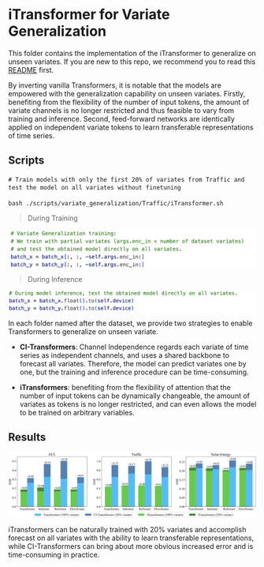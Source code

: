 # iTransformer for Variate Generalization

This folder contains the implementation of the iTransformer to generalize on unseen variates. If you are new to this repo, we recommend you to read this [README](../multivariate_forecast/README.md) first.

By inverting vanilla Transformers, it is notable that the models are empowered with the generalization capability on unseen variates. Firstly, benefiting from the flexibility of the number of input tokens, the amount of variate channels is no longer restricted and thus feasible to vary from training and inference. Second, feed-forward networks are identically applied on independent variate tokens to learn transferable representations of time series.

## Scripts

```
# Train models with only the first 20% of variates from Traffic and test the model on all variates without finetuning

bash ./scripts/variate_generalization/Traffic/iTransformer.sh
```

> During Training
<p align="center">
<img src="../../figures/pt.png" alt="" align=center />
</p>

> During Inference
<p align="center">
<img src="../../figures/pi.png" alt="" align=center />
</p>

In each folder named after the dataset, we provide two strategies to enable Transformers to generalize on unseen variate.

* **CI-Transformers**: Channel Independence regards each variate of time series as independent channels, and uses a shared backbone to forecast all variates. Therefore, the model can predict variates one by one, but the training and inference procedure can be time-consuming.

* **iTransformers**: benefiting from the flexibility of attention that the number of input tokens can be dynamically changeable, the amount of variates as tokens is no longer restricted, and can even allows the model to be trained on arbitrary variables.

## Results

<p align="center">
<img src="../../figures/generability.png" alt="" align=center />
</p>

iTransformers can be naturally trained with 20% variates and accomplish forecast on all variates with the ability to learn transferable representations, while CI-Transformers can bring about more obvious increased error and is time-consuming in practice.